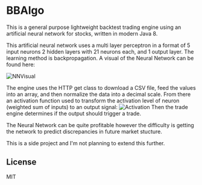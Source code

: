 # BBAlgo
This is a general purpose lightweight backtest trading engine using an artificial neural network for stocks, written in modern Java 8.

This artificial neural network uses a multi layer perceptron in a format of  5 input neurons 2 hidden layers with 21 neurons each, and 1 output layer. The learning method is backpropagation. A visual of the Neural Network can be found here: 

![NNVisual](https://github.com/magicaltoaster/BBAlgo/blob/master/NN/NN%20visualized.PNG) 

The engine uses the HTTP get class to download a CSV file, feed the values into an array, and then normalize the data into a decimal scale. From there an activation function used to transform the activation level of neuron (weighted sum of inputs) to an 
output signal: 
![Activation](https://github.com/magicaltoaster/BBAlgo/blob/master/NN/Activation.PNG)
Then the trade engine determines if the output should trigger a trade.

The Neural Network can be quite profitable however the difficulty is getting the network to predict discrepancies in future market stucture.

This is a side project and I'm not planning to extend this further.

## License

MIT
